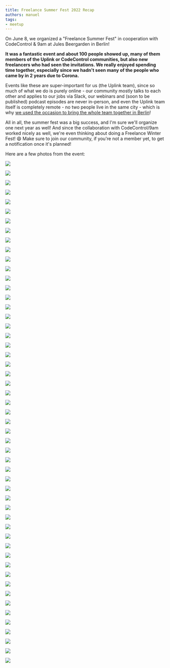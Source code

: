 ```yaml
---
title: Freelance Summer Fest 2022 Recap
authors: manuel
tags:
- meetup
---
```


On June 8, we organized a "Freelance Summer Fest" in cooperation with CodeControl & 9am at Jules Beergarden in Berlin!

**It was a fantastic event and about 100 people showed up, many of them members of the Uplink or CodeControl communities, but also new freelancers who had seen the invitations. We really enjoyed spending time together, especially since we hadn't seen many of the people who came by in 2 years due to Corona.**

Events like these are super-important for us (the Uplink team), since so much of what we do is purely online - our community mostly talks to each other and applies to our jobs via Slack, our webinars and (soon to be published) podcast episodes are never in-person, and even the Uplink team itself is completely remote - no two people live in the same city - which is why [we used the occasion to bring the whole team together in Berlin](https://uplink.tech/blog/sollten-sich-remote-teams-von-zeit-zu-zeit-offline-treffen/)!

All in all, the summer fest was a big success, and I'm sure we'll organize one next year as well! And since the collaboration with CodeControl/9am worked nicely as well, we're even thinking about doing a Freelance Winter Fest! 😄
Make sure to join our community, if you're not a member yet, to get a notification once it's planned!

Here are a few photos from the event:

![](01-1.jpg)

![](220608-Uplink_Sommer_Fest_2022-WebRes-001-1.jpg)

![](220608-Uplink_Sommer_Fest_2022-WebRes-002-1.jpg)

![](220608-Uplink_Sommer_Fest_2022-WebRes-003-1.jpg)

![](220608-Uplink_Sommer_Fest_2022-WebRes-004-1.jpg)

![](220608-Uplink_Sommer_Fest_2022-WebRes-005-1.jpg)

![](220608-Uplink_Sommer_Fest_2022-WebRes-006-1.jpg)

![](220608-Uplink_Sommer_Fest_2022-WebRes-007-1.jpg)

![](220608-Uplink_Sommer_Fest_2022-WebRes-008.jpg)

![](220608-Uplink_Sommer_Fest_2022-WebRes-009.jpg)

![](220608-Uplink_Sommer_Fest_2022-WebRes-010.jpg)

![](220608-Uplink_Sommer_Fest_2022-WebRes-011.jpg)

![](220608-Uplink_Sommer_Fest_2022-WebRes-012.jpg)

![](220608-Uplink_Sommer_Fest_2022-WebRes-013.jpg)

![](220608-Uplink_Sommer_Fest_2022-WebRes-014.jpg)

![](220608-Uplink_Sommer_Fest_2022-WebRes-015.jpg)

![](220608-Uplink_Sommer_Fest_2022-WebRes-016.jpg)

![](220608-Uplink_Sommer_Fest_2022-WebRes-017.jpg)

![](220608-Uplink_Sommer_Fest_2022-WebRes-019.jpg)

![](220608-Uplink_Sommer_Fest_2022-WebRes-020.jpg)

![](220608-Uplink_Sommer_Fest_2022-WebRes-021.jpg)

![](220608-Uplink_Sommer_Fest_2022-WebRes-022.jpg)

![](220608-Uplink_Sommer_Fest_2022-WebRes-023.jpg)

![](220608-Uplink_Sommer_Fest_2022-WebRes-024.jpg)

![](220608-Uplink_Sommer_Fest_2022-WebRes-025.jpg)

![](220608-Uplink_Sommer_Fest_2022-WebRes-026.jpg)

![](220608-Uplink_Sommer_Fest_2022-WebRes-027.jpg)

![](220608-Uplink_Sommer_Fest_2022-WebRes-028.jpg)

![](220608-Uplink_Sommer_Fest_2022-WebRes-029.jpg)

![](220608-Uplink_Sommer_Fest_2022-WebRes-030.jpg)

![](220608-Uplink_Sommer_Fest_2022-WebRes-031.jpg)

![](220608-Uplink_Sommer_Fest_2022-WebRes-032.jpg)

![](220608-Uplink_Sommer_Fest_2022-WebRes-034.jpg)

![](220608-Uplink_Sommer_Fest_2022-WebRes-035.jpg)

![](220608-Uplink_Sommer_Fest_2022-WebRes-036.jpg)

![](220608-Uplink_Sommer_Fest_2022-WebRes-038.jpg)

![](220608-Uplink_Sommer_Fest_2022-WebRes-039.jpg)

![](220608-Uplink_Sommer_Fest_2022-WebRes-040.jpg)

![](220608-Uplink_Sommer_Fest_2022-WebRes-041.jpg)

![](220608-Uplink_Sommer_Fest_2022-WebRes-042.jpg)

![](220608-Uplink_Sommer_Fest_2022-WebRes-043.jpg)

![](220608-Uplink_Sommer_Fest_2022-WebRes-044.jpg)

![](220608-Uplink_Sommer_Fest_2022-WebRes-045.jpg)

![](220608-Uplink_Sommer_Fest_2022-WebRes-046.jpg)

![](220608-Uplink_Sommer_Fest_2022-WebRes-047.jpg)

![](220608-Uplink_Sommer_Fest_2022-WebRes-048.jpg)

![](220608-Uplink_Sommer_Fest_2022-WebRes-049.jpg)

![](220608-Uplink_Sommer_Fest_2022-WebRes-050.jpg)

![](220608-Uplink_Sommer_Fest_2022-WebRes-051.jpg)

![](220608-Uplink_Sommer_Fest_2022-WebRes-052.jpg)

![](220608-Uplink_Sommer_Fest_2022-WebRes-053.jpg)

![](220608-Uplink_Sommer_Fest_2022-WebRes-054.jpg)

![](220608-Uplink_Sommer_Fest_2022-WebRes-055.jpg)
